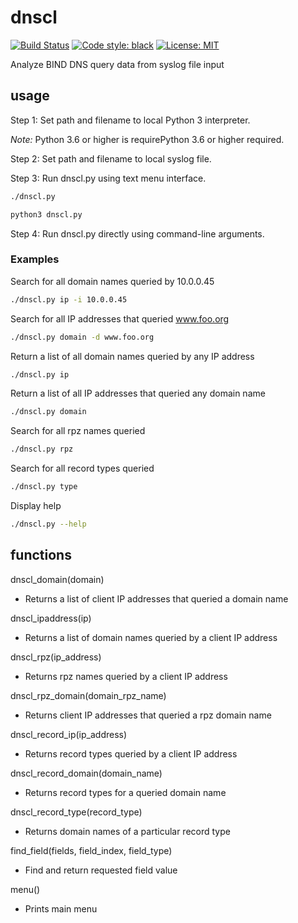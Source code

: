 # dnscl

[![Build Status](https://travis-ci.com/mark-w-hunter/dnscl.svg?branch=devel)](https://travis-ci.com/mark-w-hunter/dnscl)
[![Code style: black](https://img.shields.io/badge/code%20style-black-000000.svg)](https://github.com/psf/black)
[![License: MIT](https://img.shields.io/badge/License-MIT-yellow.svg)](https://opensource.org/licenses/MIT)

Analyze BIND DNS query data from syslog file input

## usage

Step 1: Set path and filename to local Python 3 interpreter.

*Note:* Python 3.6 or higher is requirePython 3.6 or higher required.

Step 2: Set path and filename to local syslog file.

Step 3: Run dnscl.py using text menu interface.

```bash
./dnscl.py
```

```bash
python3 dnscl.py
```

Step 4: Run dnscl.py directly using command-line arguments.

### Examples

Search for all domain names queried by 10.0.0.45

```bash
./dnscl.py ip -i 10.0.0.45
```

Search for all IP addresses that queried www.foo.org

```bash
./dnscl.py domain -d www.foo.org
```

Return a list of all domain names queried by any IP address

```bash
./dnscl.py ip
```

Return a list of all IP addresses that queried any domain name

```bash
./dnscl.py domain
```

Search for all rpz names queried

```bash
./dnscl.py rpz
```

Search for all record types queried

```bash
./dnscl.py type
```

Display help

```bash
./dnscl.py --help
```

## functions

dnscl_domain(domain)

- Returns a list of client IP addresses that queried a domain name

dnscl_ipaddress(ip)

- Returns a list of domain names queried by a client IP address

dnscl_rpz(ip_address)

- Returns rpz names queried by a client IP address

dnscl_rpz_domain(domain_rpz_name)

- Returns client IP addresses that queried a rpz domain name

dnscl_record_ip(ip_address)

- Returns record types queried by a client IP address

dnscl_record_domain(domain_name)

- Returns record types for a queried domain name

dnscl_record_type(record_type)

- Returns domain names of a particular record type

find_field(fields, field_index, field_type)

- Find and return requested field value

menu()

- Prints main menu
